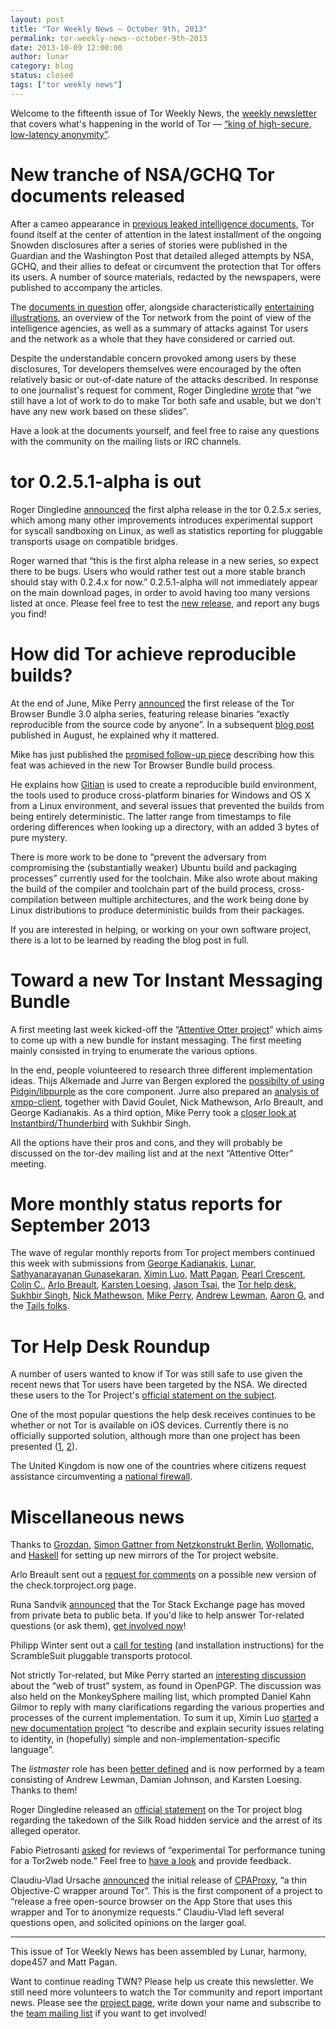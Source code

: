 ```yaml
---
layout: post
title: "Tor Weekly News — October 9th, 2013"
permalink: tor-weekly-news--october-9th-2013
date: 2013-10-09 12:00:00
author: lunar
category: blog
status: closed
tags: ["tor weekly news"]
---
```


Welcome to the fifteenth issue of Tor Weekly News, the [weekly newsletter](https://lists.torprojet.org/cgi-bin/mailman/listinfo/tor-news) that covers what's happening in the world of Tor — [“king of high-secure, low-latency anonymity”](http://www.theguardian.com/world/interactive/2013/oct/04/tor-high-secure-internet-anonymity).

New tranche of NSA/GCHQ Tor documents released
==============================================

After a cameo appearance in [previous leaked intelligence documents](https://blog.torproject.org/blog/tor-nsa-gchq-and-quick-ant-speculation), Tor found itself at the center of attention in the latest installment of the ongoing Snowden disclosures after a series of stories were published in the Guardian and the Washington Post that detailed alleged attempts by NSA, GCHQ, and their allies to defeat or circumvent the protection that Tor offers its users. A number of source materials, redacted by the newspapers, were published to accompany the articles.

The [documents in question](http://media.encrypted.cc/files/nsa) offer, alongside characteristically [entertaining illustrations](https://twitter.com/EFF/status/386291345301581825), an overview of the Tor network from the point of view of the intelligence agencies, as well as a summary of attacks against Tor users and the network as a whole that they have considered or carried out.

Despite the understandable concern provoked among users by these disclosures, Tor developers themselves were encouraged by the often relatively basic or out-of-date nature of the attacks described. In response to one journalist's request for comment, Roger Dingledine [wrote](https://blog.torproject.org/blog/yes-we-know-about-guardian-article#comment-35793) that “we still have a lot of work to do to make Tor both safe and usable, but we don't have any new work based on these slides”.

Have a look at the documents yourself, and feel free to raise any questions with the community on the mailing lists or IRC channels.

tor 0.2.5.1-alpha is out
========================

Roger Dingledine [announced](https://lists.torproject.org/pipermail/tor-talk/2013-October/030269.html) the first alpha release in the tor 0.2.5.x series, which among many other improvements introduces experimental support for syscall sandboxing on Linux, as well as statistics reporting for pluggable transports usage on compatible bridges.

Roger warned that “this is the first alpha release in a new series, so expect there to be bugs. Users who would rather test out a more stable branch should stay with 0.2.4.x for now.” 0.2.5.1-alpha will not immediately appear on the main download pages, in order to avoid having too many versions listed at once. Please feel free to test the [new release](https://www.torproject.org/dist/), and report any bugs you find!

How did Tor achieve reproducible builds?
========================================

At the end of June, Mike Perry [announced](https://blog.torproject.org/blog/tor-browser-bundle-30alpha2-released) the first release of the Tor Browser Bundle 3.0 alpha series, featuring release binaries “exactly reproducible from the source code by anyone”. In a subsequent [blog post](https://blog.torproject.org/blog/deterministic-builds-part-one-cyberwar-and-global-compromise) published in August, he explained why it mattered.

Mike has just published the [promised follow-up piece](https://blog.torproject.org/blog/deterministic-builds-part-two-technical-details) describing how this feat was achieved in the new Tor Browser Bundle build process.

He explains how [Gitian](http://gitian.org/howto.html) is used to create a reproducible build environment, the tools used to produce cross-platform binaries for Windows and OS X from a Linux environment, and several issues that prevented the builds from being entirely deterministic. The latter range from timestamps to file ordering differences when looking up a directory, with an added 3 bytes of pure mystery.

There is more work to be done to “prevent the adversary from compromising the (substantially weaker) Ubuntu build and packaging processes” currently used for the toolchain. Mike also wrote about making the build of the compiler and toolchain part of the build process, cross-compilation between multiple architectures, and the work being done by Linux distributions to produce deterministic builds from their packages.

If you are interested in helping, or working on your own software project, there is a lot to be learned by reading the blog post in full.

Toward a new Tor Instant Messaging Bundle
=========================================

A first meeting last week kicked-off the “[Attentive Otter project](https://trac.torproject.org/projects/tor/wiki/org/sponsors/Otter/Attentive)” which aims to come up with a new bundle for instant messaging. The first meeting mainly consisted in trying to enumerate the various options.

In the end, people volunteered to research three different implementation ideas. Thijs Alkemade and Jurre van Bergen explored the [possibilty of using Pidgin/libpurple](https://lists.torproject.org/pipermail/tor-dev/2013-October/005544.html) as the core component. Jurre also prepared an [analysis of xmpp-client](https://lists.torproject.org/pipermail/tor-dev/2013-October/005546.html), together with David Goulet, Nick Mathewson, Arlo Breault, and George Kadianakis. As a third option, Mike Perry took a [closer look at Instantbird/Thunderbird](https://lists.torproject.org/pipermail/tor-dev/2013-October/005555.html) with Sukhbir Singh.

All the options have their pros and cons, and they will probably be discussed on the tor-dev mailing list and at the next “Attentive Otter” meeting.

More monthly status reports for September 2013
==============================================

The wave of regular monthly reports from Tor project members continued this week with submissions from [George Kadianakis](https://lists.torproject.org/pipermail/tor-reports/2013-October/000346.html), [Lunar](https://lists.torproject.org/pipermail/tor-reports/2013-October/000347.html), [Sathyanarayanan Gunasekaran](https://lists.torproject.org/pipermail/tor-reports/2013-October/000348.html), [Ximin Luo](https://lists.torproject.org/pipermail/tor-reports/2013-October/000349.html), [Matt Pagan](https://lists.torproject.org/pipermail/tor-reports/2013-October/000350.html), [Pearl Crescent](https://lists.torproject.org/pipermail/tor-reports/2013-October/000351.html), [Colin C.](https://lists.torproject.org/pipermail/tor-reports/2013-October/000352.html), [Arlo Breault](https://lists.torproject.org/pipermail/tor-reports/2013-October/000353.html), [Karsten Loesing](https://lists.torproject.org/pipermail/tor-reports/2013-October/000354.html), [Jason Tsai](https://lists.torproject.org/pipermail/tor-reports/2013-October/000355.html), the [Tor help desk](https://lists.torproject.org/pipermail/tor-reports/2013-October/000356.html), [Sukhbir Singh](https://lists.torproject.org/pipermail/tor-reports/2013-October/000357.html), [Nick Mathewson](https://lists.torproject.org/pipermail/tor-reports/2013-October/000358.html), [Mike Perry](https://lists.torproject.org/pipermail/tor-reports/2013-October/000359.html), [Andrew Lewman](https://lists.torproject.org/pipermail/tor-reports/2013-October/000360.html), [Aaron G](https://lists.torproject.org/pipermail/tor-reports/2013-October/000361.html), and the [Tails folks](https://lists.torproject.org/pipermail/tor-reports/2013-October/000362.html).

Tor Help Desk Roundup
=====================

A number of users wanted to know if Tor was still safe to use given the recent news that Tor users have been targeted by the NSA. We directed these users to the Tor Project's [official statement on the subject](https://blog.torproject.org/blog/yes-we-know-about-guardian-article).

One of the most popular questions the help desk receives continues to be whether or not Tor is available on iOS devices. Currently there is no officially supported solution, although more than one project has been presented ([1](https://lists.torproject.org/pipermail/tor-dev/2013-October/005542.html), [2](https://trac.torproject.org/projects/tor/ticket/8933)).

The United Kingdom is now one of the countries where citizens request assistance circumventing a [national firewall](https://lists.torproject.org/pipermail/tor-talk/2013-July/029054.html).

Miscellaneous news
==================

Thanks to [Grozdan](https://lists.torproject.org/pipermail/tor-mirrors/2013-September/000366.html), [Simon Gattner from Netzkonstrukt Berlin](https://lists.torproject.org/pipermail/tor-mirrors/2013-September/000370.html), [Wollomatic](https://lists.torproject.org/pipermail/tor-mirrors/2013-October/000374.html), and [Haskell](https://lists.torproject.org/pipermail/tor-mirrors/2013-October/000375.html) for setting up new mirrors of the Tor project website.

Arlo Breault sent out a [request for comments](https://lists.torproject.org/pipermail/tor-talk/2013-October/030253.html) on a possible new version of the check.torproject.org page.

Runa Sandvik [announced](https://lists.torproject.org/pipermail/tor-talk/2013-October/030269.html) that the Tor Stack Exchange page has moved from private beta to public beta. If you'd like to help answer Tor-related questions (or ask them), [get involved now](http://tor.stackexchange.com/)!

Philipp Winter sent out a [call for testing](https://lists.torproject.org/pipermail/tor-talk/2013-October/030252.html) (and installation instructions) for the ScrambleSuit pluggable transports protocol.

Not strictly Tor-related, but Mike Perry started an [interesting discussion](https://lists.torproject.org/pipermail/tor-talk/2013-September/030235.html) about the “web of trust” system, as found in OpenPGP. The discussion was also held on the MonkeySphere mailing list, which prompted Daniel Kahn Gilmor to reply with many clarifications regarding the various properties and processes of the current implementation. To sum it up, Ximin Luo [started](https://lists.riseup.net/www/arc/monkeysphere/2013-10/msg00000.html) a [new documentation project](https://github.com/infinity0/idsec/) “to describe and explain security issues relating to identity, in (hopefully) simple and non-implementation-specific language”.

The *listmaster* role has been [better defined](https://trac.torproject.org/projects/tor/wiki/org/operations/Infrastructure/lists.torproject.org) and is now performed by a team consisting of Andrew Lewman, Damian Johnson, and Karsten Loesing. Thanks to them!

Roger Dingledine released an [official statement](https://blog.torproject.org/blog/tor-and-silk-road-takedown) on the Tor project blog regarding the takedown of the Silk Road hidden service and the arrest of its alleged operator.

Fabio Pietrosanti [asked](https://lists.torproject.org/pipermail/tor-talk/2013-October/030405.html) for reviews of “experimental Tor performance tuning for a Tor2web node.” Feel free to [have a look](https://github.com/globaleaks/Tor2web-3.0/wiki/Performance-tuning) and provide feedback.

Claudiu-Vlad Ursache [announced](https://lists.torproject.org/pipermail/tor-dev/2013-October/005545.html) the initial release of [CPAProxy](https://github.com/ursachec/CPAProxy), “a thin Objective-C wrapper around Tor”. This is the first component of a project to “release a free open-source browser on the App Store that uses this wrapper and Tor to anonymize requests.” Claudiu-Vlad left several questions open, and solicited opinions on the larger goal.

* * * * *

This issue of Tor Weekly News has been assembled by Lunar, harmony, dope457 and Matt Pagan.

Want to continue reading TWN? Please help us create this newsletter. We still need more volunteers to watch the Tor community and report important news. Please see the [project page](https://trac.torproject.org/projects/tor/wiki/TorWeeklyNews), write down your name and subscribe to the [team mailing list](https://lists.torproject.org/cgi-bin/mailman/listinfo/news-team) if you want to get involved!
